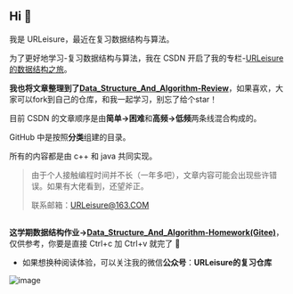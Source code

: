 ## Hi 👋
我是 URLeisure，最近在复习数据结构与算法。

为了更好地学习-复习数据结构与算法，我在 CSDN 开启了我的专栏-[URLeisure的数据结构之旅](https://blog.csdn.net/weixin_50564032/category_11588008.html?spm=1001.2014.3001.5482)。

**我也将文章整理到了[Data_Structure_And_Algorithm-Review](https://github.com/URLeisure/Data_Structure_And_Algorithm-Review)**，如果喜欢，大家可以fork到自己的仓库，和我一起学习，别忘了给个star！

目前 CSDN 的文章顺序是由**简单->困难**和**高频->低频**两条线混合构成的。

GitHub 中是按照**分类**组建的目录。

所有的内容都是由 c++ 和 java 共同实现。

>由于个人接触编程时间并不长（一年多吧），文章内容可能会出现些许错误。如果有大佬看到，还望斧正。
>
>联系邮箱：URLeisure@163.COM

## 

**这学期数据结构作业->[Data_Structure_And_Algorithm-Homework(Gitee)](https://gitee.com/urleisure/data_-structure_-and_-algorithm-homework/tree/master)**，仅供参考，你要是直接 Ctrl+c 加 Ctrl+v 就完了 🤔

* 如果想换种阅读体验，可以关注我的微信**公众号**：**URLeisure的复习仓库**

![image](https://user-images.githubusercontent.com/77525267/170495037-0beac1ae-d1d9-4236-8a68-32ab1095e33c.png)


<!--
**URLeisure/URLeisure** is a ✨ _special_ ✨ repository because its `README.md` (this file) appears on your GitHub profile.

Here are some ideas to get you started:

- 🔭 I’m currently working on ...
- 🌱 I’m currently learning ...
- 👯 I’m looking to collaborate on ...
- 🤔 I’m looking for help with ...
- 💬 Ask me about ...
- 📫 How to reach me: ...
- 😄 Pronouns: ...
- ⚡ Fun fact: ...
-->

